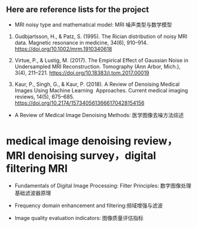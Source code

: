 ## Here are reference lists for the project
* MRI noisy type and mathematical model: MRI 噪声类型与数学模型

1. Gudbjartsson, H., & Patz, S. (1995). The Rician distribution of noisy MRI data. Magnetic resonance in medicine, 34(6), 910–914. https://doi.org/10.1002/mrm.1910340618
   
3. Virtue, P., & Lustig, M. (2017). The Empirical Effect of Gaussian Noise in Undersampled MRI Reconstruction. Tomography (Ann Arbor, Mich.), 3(4), 211–221. https://doi.org/10.18383/j.tom.2017.00019
   
5. Kaur, P., Singh, G., & Kaur, P. (2018). A Review of Denoising Medical Images Using Machine Learning  Approaches. Current medical imaging reviews, 14(5), 675–685. https://doi.org/10.2174/1573405613666170428154156

* A Review of Medical Image Denoising Methods:  医学图像去噪方法综述
# medical image denoising review，MRI denoising survey，digital filtering MRI
  
* Fundamentals of Digital Image Processing: Filter Principles: 数字图像处理基础滤波器原理

  
* Frequency domain enhancement and filtering:频域增强与滤波

  
* Image quality evaluation indicators: 图像质量评估指标
  
